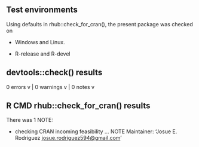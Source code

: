 ## Test environments
Using defaults in rhub::check_for_cran(), the present package was checked on 

* Windows and Linux.

* R-release and R-devel


## devtools::check() results

0 errors v | 0 warnings v | 0 notes v

## R CMD rhub::check_for_cran() results

There was 1 NOTE:

* checking CRAN incoming feasibility ... NOTE
Maintainer: ‘Josue E. Rodriguez <josue.rodriguez594@gmail.com>’

